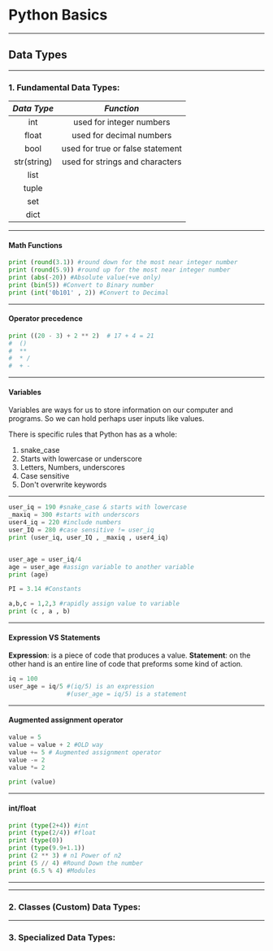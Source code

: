# Python Basics
---

## Data Types

---

### 1. Fundamental Data Types:
| ***Data Type*** |          ***Function***          |
|:---------------:|:--------------------------------:|
|       int       |     used for integer numbers     |
|      float      |     used for decimal numbers     |
|      bool       | used for true or false statement |
|   str(string)   | used for strings and characters  |
|      list       |                                  |
|      tuple      |                                  |
|       set       |                                  |
|      dict       |                                  |

---

#### Math Functions

```python
print (round(3.1)) #round down for the most near integer number
print (round(5.9)) #round up for the most near integer number
print (abs(-20)) #Absolute value(+ve only)
print (bin(5)) #Convert to Binary number
print (int('0b101' , 2)) #Convert to Decimal
```

---

#### Operator precedence

```python
print ((20 - 3) + 2 ** 2)  # 17 + 4 = 21
#  ()
#  **
#  * /
#  + -
```

---

#### Variables
Variables are ways for us to store information on our computer and programs. So we can hold perhaps user inputs like values.

There is specific rules that Python has as a whole:
1. snake_case
2. Starts with lowercase or underscore
3. Letters, Numbers, underscores
4. Case sensitive
5. Don't overwrite keywords

---

```python
user_iq = 190 #snake_case & starts with lowercase
_maxiq = 300 #starts with underscors
user4_iq = 220 #include numbers
user_IQ = 280 #case sensitive != user_iq
print (user_iq, user_IQ , _maxiq , user4_iq)


user_age = user_iq/4
age = user_age #assign variable to another variable
print (age)

PI = 3.14 #Constants

a,b,c = 1,2,3 #rapidly assign value to variable
print (c , a , b)
```

---
#### Expression VS Statements

**Expression**: is a piece of code that produces a value.
**Statement**: on the other hand is an entire line of code that preforms some kind of action.

```python
iq = 100
user_age = iq/5 #(iq/5) is an expression
				#(user_age = iq/5) is a statement
```

---
#### Augmented assignment operator

```python
value = 5
value = value + 2 #OLD way
value += 5 # Augmented assignment operator
value -= 2
value *= 2

print (value)
```

---

#### int/float
```python
print (type(2+4)) #int
print (type(2/4)) #float
print (type(0))
print (type(9.9+1.1)) 
print (2 ** 3) # n1 Power of n2
print (5 // 4) #Round Down the number
print (6.5 % 4) #Modules
```

---



---

### 2. Classes (Custom) Data Types:


---

### 3. Specialized Data Types:
